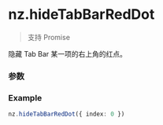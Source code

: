 # nz.hideTabBarRedDot

> <Icon type="success" /> 支持 Promise

隐藏 Tab Bar 某一项的右上角的红点。

### 参数

<Props :data="props" options />

### Example

```ts
nz.hideTabBarRedDot({ index: 0 })
```

<script setup>
const props = [
    {
        name: "index", 
        type: "number",
        default: "",
        required: true, 
        desc: "Tab Bar 的哪一项，从左边算起第一个为0", 
        version: "0.1.0"
    },
]
</script>
